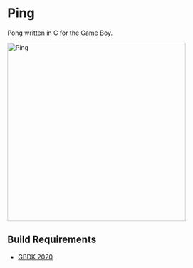 # Ping

Pong written in C for the Game Boy.

<img src="https://i.postimg.cc/4NkwHD0S/Screen-Shot-2021-02-04-at-8-04-11-PM.png" alt="Ping" width="400"/>

## Build Requirements

- [GBDK 2020](https://github.com/Zal0/gbdk-2020)